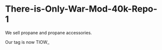 # There-is-Only-War-Mod-40k-Repo-1
We sell propane and propane accessories.








Our tag is now TIOW_
